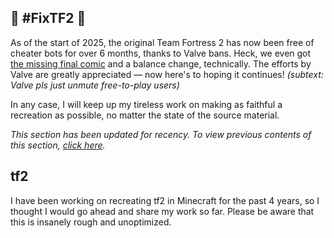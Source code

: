 ## 🚧 #FixTF2 🚧

As of the start of 2025, the original Team Fortress 2 has now been free of cheater bots for over 6 months, thanks to Valve bans. Heck, we even got [the missing final comic](https://www.teamfortress.com/tf07_thedayshavewornaway/) and a balance change, technically. The efforts by Valve are greatly appreciated — now here's to hoping it continues! *(subtext: Valve pls just unmute free-to-play users)* 

In any case, I will keep up my tireless work on making as faithful a recreation as possible, no matter the state of the source material.

*This section has been updated for recency. To view previous contents of this section, [click here](https://github.com/Nico314159/tf2_mc/commits/main/README.md).*



## tf2
I have been working on recreating tf2 in Minecraft for the past 4 years, so I thought I would go ahead and share my work so far. Please be aware that this is insanely rough and unoptimized.
